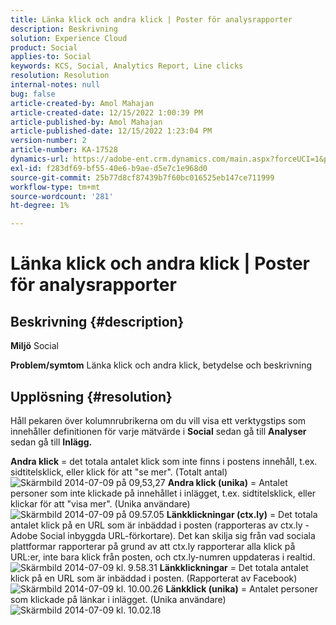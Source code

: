 ```yaml
---
title: Länka klick och andra klick | Poster för analysrapporter
description: Beskrivning
solution: Experience Cloud
product: Social
applies-to: Social
keywords: KCS, Social, Analytics Report, Line clicks
resolution: Resolution
internal-notes: null
bug: false
article-created-by: Amol Mahajan
article-created-date: 12/15/2022 1:00:39 PM
article-published-by: Amol Mahajan
article-published-date: 12/15/2022 1:23:04 PM
version-number: 2
article-number: KA-17528
dynamics-url: https://adobe-ent.crm.dynamics.com/main.aspx?forceUCI=1&pagetype=entityrecord&etn=knowledgearticle&id=c7533577-787c-ed11-81ac-6045bd006b4b
exl-id: f283df69-bf55-40e6-b9ae-d5e7c1e968d0
source-git-commit: 25b77d8cf87439b7f60bc016525eb147ce711999
workflow-type: tm+mt
source-wordcount: '281'
ht-degree: 1%

---
```


# Länka klick och andra klick | Poster för analysrapporter

## Beskrivning {#description}

<b>Miljö</b>
Social


<b>Problem/symtom</b>
Länka klick och andra klick, betydelse och beskrivning


## Upplösning {#resolution}


Håll pekaren över kolumnrubrikerna om du vill visa ett verktygstips som innehåller definitionen för varje mätvärde i <b>Social</b> sedan gå till <b>Analyser</b> sedan gå till <b>Inlägg.</b>

<b>Andra klick</b> = det totala antalet klick som inte finns i postens innehåll, t.ex. sidtitelsklick, eller klick för att &quot;se mer&quot;. (Totalt antal)
![Skärmbild 2014-07-09 på 09,53,27](https://helpx.adobe.com/content/dam/help/en/social/kb/link-clicks-click-definitions/jcr%3acontent/main-pars/image/Screen%20Shot%202014-07-09%20at%209.53.27%20AM.png "Skärmbild 2014-07-09 på 09,53,27")
<b>Andra klick (unika)</b> = Antalet personer som inte klickade på innehållet i inlägget, t.ex. sidtitelsklick, eller klickar för att &quot;visa mer&quot;. (Unika användare)
![Skärmbild 2014-07-09 på 09.57.05](https://helpx.adobe.com/content/dam/help/en/social/kb/link-clicks-click-definitions/jcr%3acontent/main-pars/image_0/Screen%20Shot%202014-07-09%20at%209.57.05%20AM.png "Skärmbild 2014-07-09 på 09.57.05")
<b>Länkklickningar (ctx.ly)</b> = Det totala antalet klick på en URL som är inbäddad i posten (rapporteras av ctx.ly - Adobe Social inbyggda URL-förkortare). Det kan skilja sig från vad sociala plattformar rapporterar på grund av att ctx.ly rapporterar alla klick på URL:er, inte bara klick från posten, och ctx.ly-numren uppdateras i realtid.
![Skärmbild 2014-07-09 kl. 9.58.31](https://helpx.adobe.com/content/dam/help/en/social/kb/link-clicks-click-definitions/jcr%3acontent/main-pars/image_1/Screen%20Shot%202014-07-09%20at%209.58.31%20AM.png "Skärmbild 2014-07-09 kl. 9.58.31")
<b>Länkklickningar</b> = Det totala antalet klick på en URL som är inbäddad i posten. (Rapporterat av Facebook)
![Skärmbild 2014-07-09 kl. 10.00.26](https://helpx.adobe.com/content/dam/help/en/social/kb/link-clicks-click-definitions/jcr%3acontent/main-pars/image_2/Screen%20Shot%202014-07-09%20at%2010.00.26%20AM.png "Skärmbild 2014-07-09 kl. 10.00.26")
<b>Länkklick (unika)</b> = Antalet personer som klickade på länkar i inlägget. (Unika användare)
![Skärmbild 2014-07-09 kl. 10.02.18](https://helpx.adobe.com/content/dam/help/en/social/kb/link-clicks-click-definitions/jcr%3acontent/main-pars/image_3/Screen%20Shot%202014-07-09%20at%2010.02.18%20AM.png "Skärmbild 2014-07-09 kl. 10.02.18")
